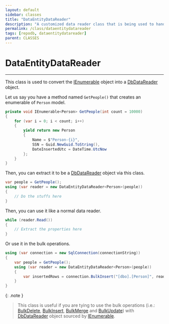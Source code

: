```yaml
---
layout: default
sidebar: classes
title: "DataEntityDataReader"
description: "A customized data reader class that is being used to handle the list of data entity objects."
permalink: /class/dataentitydatareader
tags: [repodb, dataentitydatareader]
parent: CLASSES
---
```


# DataEntityDataReader

---

This class is used to convert the [IEnumerable<T>](https://learn.microsoft.com/en-us/dotnet/api/system.collections.generic.ienumerable-1?view=net-7.0) object into a [DbDataReader](https://learn.microsoft.com/en-us/dotnet/api/system.data.common.dbdatareader?view=net-6.0) object.

Let us say you have a method named `GetPeople()` that creates an enumerable of `Person` model.

```csharp
private void IEnumerable<Person> GetPeople(int count = 10000)
{
    for (var i = 0; i < count; i++)
    {
        yield return new Person
        {
            Name = $"Person-{i}",
            SSN = Guid.NewGuid.ToString(),
            DateInsertedUtc = DateTime.UtcNow
        };
    }
}
```

Then, you can extract it to be a [DbDataReader](https://learn.microsoft.com/en-us/dotnet/api/system.data.common.dbdatareader?view=net-6.0) object via this class.

```csharp
var people = GetPeople();
using (var reader = new DataEntityDataReader<Person>(people))
{
    // Do the stuffs here
}
```

Then, you can use it like a normal data reader.

```csharp
while (reader.Read())
{
    // Extract the properties here
}
```

Or use it in the bulk operations.

```csharp
using (var connection = new SqlConnection(connectionString))
{
    var people = GetPeople();
    using (var reader = new DataEntityDataReader<Person>(people))
    {
        var insertedRows = connection.BulkInsert("[dbo].[Person]", reader);
    }
}
```

{: .note }
> This class is useful if you are tying to use the bulk operations (i.e.: [BulkDelete](/operation/bulkdelete), [BulkInsert](/operation/bulkinsert), [BulkMerge](/operation/bulkmerge) and [BulkUpdate](/operation/bulkupdate)) with [DbDataReader](https://learn.microsoft.com/en-us/dotnet/api/system.data.common.dbdatareader?view=net-6.0) object sourced by [IEnumerable<T>](https://learn.microsoft.com/en-us/dotnet/api/system.collections.generic.ienumerable-1?view=net-7.0).
